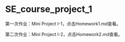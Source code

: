 # SE_course_project_1

第一次作业：Mini Project I-1，点击Homework1.md查看。

第二次作业：Mini Project I-2，点击Homework2.md查看。
